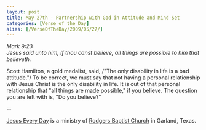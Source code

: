 ```yaml
---
layout: post
title: May 27th - Partnership with God in Attitude and Mind-Set
categories: [Verse of the Day]
alias: [/VerseOfTheDay/2009/05/27/]
---
```


_Mark 9:23  
Jesus said unto him, If thou canst believe, all things are possible
to him that believeth._

Scott Hamilton, a gold medalist, said, /"The only disability in
life is a bad attitude."/ To be correct, we must say that not having
a personal relationship with Jesus Christ is the only disability in
life. It is out of that personal relationship that "all things are
made possible," if you believe. The question you are left with is,
"Do you believe?"

 --

<a href=http://jesuseveryday.net>Jesus Every Day</a> is a ministry of <a href=http://rodgersbaptist.net>Rodgers Baptist Church</a> in Garland, Texas.

